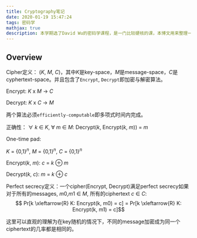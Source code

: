 ```yaml
---
title: Cryptography笔记
date: 2020-01-19 15:47:24
tags: 密码学
mathjax: true
description: 本学期选了David Wu的密码学课程，是一门比较硬核的课，本博文用来整理一下相关的笔记内容。
---
```

## Overview
Cipher定义： ($K$, $M$, $C$)，其中$K$是key-space，$M$是message-space，$C$是cyphertext-space。并且包含了`Encrypt`, `Decrypt`即加密与解密算法。

Encrypt: $K$ x $M$ -> $C$

Decrypt: $K$ x $C$ -> $M$

两个算法必须`efficiently-computable`即多项式时间内完成。

正确性：
${\forall}$ $k$ ${\in}$ $K$, ${\forall}$ $m$ ${\in}$ $M$: Decrypt($k$, Encrypt($k$, $m$)) = $m$

One-time pad:

$K$ = {0,1}$^{n}$, $M$ = {0,1}$^{n}$, $C$ = {0,1}$^{n}$

Encrypt($k$, $m$): $c$ = $k$ ${\oplus}$ $m$

Decrypt($k$, $c$): $m$ = $k$ ${\oplus}$ $c$

Perfect secrecy定义：一个cipher(Encrypt, Decrypt)满足perfect secrecy如果对于所有的messages, $m0$,$m1$ ${\in}$ $M$, 所有的ciphertext $c$ ${\in}$ $C$:
$$ Pr[k \xleftarrow{R} K: Encrypt(k, m0) = c] = Pr[k \xleftarrow{R} K: Encrypt(k, m1) = c]$$ 

这里可以直观的理解为在key随机的情况下，不同的message加密成为同一个ciphertext的几率都是相同的。